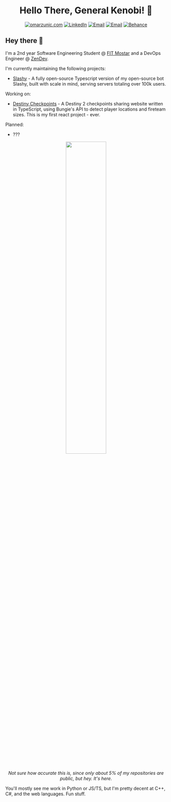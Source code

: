 <h1 align="center"> Hello There, General Kenobi! 👋 </h1>
<p align="center">
    <a href="https://omarzunic.com"><img
            src="https://img.shields.io/badge/-OMARZUNIC.COM-161616?style=for-the-badge&amp;logoColor=white"
            alt="omarzunic.com"></a>
    <a href="https://www.linkedin.com/in/omznc/"><img
            src="https://img.shields.io/badge/LinkedIn-0077B5?style=for-the-badge&logo=linkedin&logoColor=white"
            alt="LinkedIn"></a>
    <a href="mailto:hello@omarzunic.com"><img
            src="https://img.shields.io/badge/-EMAIL-D14836?style=for-the-badge&amp;logo=gmail&amp;logoColor=white"
            alt="Email"></a>
    <a href="https://discord.io/FITMostar"><img
            src="https://img.shields.io/badge/-DISCORD-7289DA?style=for-the-badge&amp;logo=discord&amp;logoColor=white"
            alt="Email"></a>
    <a href="https://www.behance.net/omznc"><img
            src="https://img.shields.io/badge/-BEHANCE-1769FF?style=for-the-badge&amp;logo=behance&amp;logoColor=white"
            alt="Behance"></a>
    
</p>

## Hey there 👋
I'm a 2nd year Software Engineering Student @ [FIT Mostar](https://fit.ba/) and a DevOps Engineer @ [ZenDev](https://www.zendev.se/en).

I'm currently maintaining the following projects:
 - [Slashy](https://github.com/omznc/slashy) - A fully open-source Typescript version of my open-source bot Slashy, built with scale in mind, serving servers totaling over 100k users.

Working on:
 - [Destiny Checkpoints](https://checkpoints.omarzunic.com/) - A Destiny 2 checkpoints sharing website written in TypeScript, using Bungie's API to detect player locations and fireteam sizes. This is my first react project - ever.

Planned:
 - ???

<p align="center">
<p float="left" align="center">
<a href="https://omarzunic.com"><img src="https://github-readme-stats.vercel.app/api?username=omznc&show_icons=true&theme=dark" width="50%"></a>
</p>
<p align="center"><em>Not sure how accurate this is, since only about 5% of my repositories are public, but hey. It's here.</em></p>


You'll mostly see me work in Python or JS/TS, but I'm pretty decent at C++, C#, and the web languages. Fun stuff.
